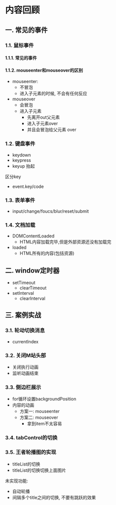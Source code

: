 # 内容回顾

## 一. 常见的事件

### 1.1. 鼠标事件

#### 1.1.1. 常见的事件



#### 1.1.2. mouseenter和mouseover的区别

* mouseenter:
  * 不冒泡
  * 进入子元素的时候, 不会有任何反应
* mouseover
  * 会冒泡
  * 进入子元素
    * 先离开out父元素
    * 进入子元素over
    * 并且会冒泡给父元素 over



### 1.2. 键盘事件

* keydown
* keypress
* keyup 抬起



区分key

* event.key/code



### 1.3. 表单事件

* input/change/foucs/blur/reset/submit





### 1.4. 文档加载

* DOMContentLoaded
  * HTML内容加载完毕,但是外部资源还没有加载完
* loaded
  * HTML所有的内容(包括资源)



## 二. window定时器

* setTimeout
  * clearTimeout
* setInterval
  * clearInterval





## 三. 案例实战

### 3.1. 轮动切换消息

* currentIndex



### 3.2. 关闭M站头部

* 关闭执行动画
* 监听动画结束



### 3.3. 侧边栏展示

* for循环设置backgroundPosition
* 内容的动画
  * 方案一: mouseenter
  * 方案二: mouseover
    * 拿到item不太容易



### 3.4. tabControl的切换





### 3.5. 王者轮播图的实现

* titleList的切换
* titleList的切换切换上面图片



未实现功能:

* 自动轮播
* 间隔多个title之间的切换, 不要有跳跃的效果















